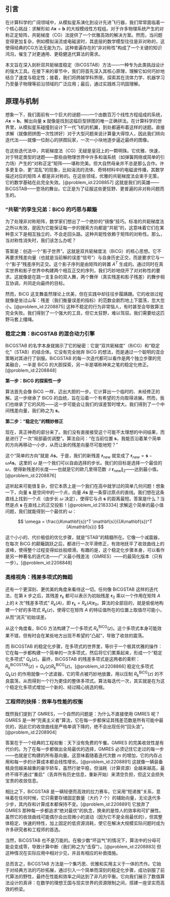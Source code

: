 ## 引言
在计算科学的广阔领域中，从模拟星系演化到设计先进飞行器，我们常常面临着一个核心挑战：求解形如 $A\mathbf{x} = \mathbf{b}$ 的大规模线性方程组。对于许多物理系统产生的对称正定矩阵，共轭梯度（CG）法提供了一个优雅高效的解决方案。然而，当问题变得更加复杂，例如模拟湍流或电磁波时，其底层的数学模型往往是非对称的，这使得经典的CG方法无能为力。这种普遍存在的“非对称性”构成了一个关键的知识鸿沟，催生了对更通用、更稳健迭代算法的需求。

本文旨在深入剖析双共轭梯度稳定（BiCGSTAB）方法——一种专为此类挑战设计的强大工具。在接下来的章节中，我们将首先深入其核心原理，理解它如何巧妙地结合了速度与稳定性；接着，我们将跨越学科界限，探索其在流体力学、机器学习乃至量子物理等前沿领域的广泛应用；最后，通过实践练习巩固理解。

## 原理与机制

想象一下，我们面前有一个巨大的谜题——一个由数百万个线性方程组成的系统，$A\mathbf{x} = \mathbf{b}$。解出向量 $\mathbf{x}$ 就像是找到这幅巨型拼图的唯一正确拼法。在计算科学的世界里，从模拟星系碰撞到设计下一代飞机的机翼，到处都遍布着这样的谜题。直接求解（就像把拼图一次性拼好）对于大型问题来说计算量大得惊人，因此我们转向迭代法——就像一位耐心的拼图玩家，一次一小块地逐步逼近最终的图像。

在这些迭代法中，共轭梯度法（CG）无疑是皇冠上的一颗明珠。它优雅、快速，对于特定类型的谜题——那些由物理世界中许多和谐系统（如弹簧网络或简单的引力场）产生的“对称正定”矩阵——堪称完美。但大自然母亲并不总是那么合作。许多更复杂、更“混乱”的现象，比如湍流的流体、奇特材料中的电磁波传播，其数学描述对应的矩阵 $A$ 都是非对称的。在这些领域，优雅的共轭梯度法会束手无策，它的数学基础在此完全失效。[@problem_id:2208857] 这就是我们的英雄——BiCGSTAB——登场的舞台。它正是为了征服这些更狂野、更普遍的非对称问题而生的。

### “共轭”的孪生兄弟：BiCG 的巧思与颠簸

为了处理非对称矩阵，数学家们想出了一个绝妙的“镜像”技巧。标准的共轭梯度法之所以有效，是因为它能保证每一步的搜索方向都是“共轭”的，这意味着它们在某种意义下是相互独立的，不会走回头路。这种共轭性依赖于矩阵的对称性。那么，当对称性消失时，我们该怎么办呢？

答案是：创造一个“影子世界”。这就是双共轭梯度法（BiCG）的核心思想。它不再要求残差向量（也就是当前解的误差“信号”）与自身历史正交，而是要求它与一个“影子”残差序列正交。这个影子序列是由矩阵的转置 $A^T$ 生成的。通过同时在真实世界和影子世界中构建两个相互正交的序列，我们巧妙地绕开了对对称性的要求。这就像是在跳一支复杂的双人舞，两个舞伴（真实残差和影子残差）的舞步相互协调，共同走向最终的目标。

然而，BiCG 这支舞虽然理论上优美，但在实践中却往往步履蹒跚。它的收敛过程就像是坐过山车：残差（我们衡量误差的指标）的范数会剧烈地上下震荡，忽大忽小。[@problem_id:2208875] 这种不稳定的行为非常恼人，有时甚至会导致算法完全失败。我们得到了一个强大的工具，但它太狂野，难以驾驭。我们需要给这匹野马套上缰绳。

### 稳定之舞：BiCGSTAB 的混合动力引擎

BiCGSTAB 的名字本身就揭示了它的秘密：它是“双共轭梯度”（BiCG）和“稳定化”（STAB）的结合体。它没有完全抛弃 BiCG 的想法，而是通过一个聪明的混合策略对其进行了驯服。BiCGSTAB 的每一次迭代都可以看作是两个独立步骤的完美融合，一半是 BiCG 的大胆探索，另一半是堪称神来之笔的稳定化修正。[@problem_id:2208848]

**第一步：BiCG 的探索性一步**

算法首先会像 BiCG 一样，迈出大胆的一步。它计算出一个临时的、未经修正的解。这一步继承了 BiCG 的血统，旨在沿着一个有希望的方向取得进展。然而，我们也继承了它的风险——这一步可能会让我们的误差暂时增大。我们得到了一个中间残差向量，我们称之为 $\mathbf{s}$。

**第二步：“稳定化”的精妙修正**

现在，真正神奇的部分来了。我们没有直接接受这个可能不太理想的中间结果，而是进行了一次“局部最优调整”。算法自问：“在当前位置 $\mathbf{s}$，我能否沿着某个简单的方向再移动一小步，从而让新的残差向量尽可能地短？”

这个“简单的方向”就是 $A\mathbf{s}$。于是，我们的新残差 $\mathbf{r}_{\text{new}}$ 就变成了 $\mathbf{r}_{\text{new}} = \mathbf{s} - \omega A\mathbf{s}$。这里的 $\omega$ 是一个我们可以自由选择的步长。我们的目标是选择一个最佳的 $\omega$，使得新残差的长度——也就是它的欧几里得范数 $\|\mathbf{r}_{\text{new}}\|_2$——达到最小值。[@problem_id:2208876]

这听起来可能很复杂，但它本质上是一个我们在高中就学过的简单几何问题！想象一下，向量 $\mathbf{s}$ 是空间中的一个点，向量 $A\mathbf{s}$ 是一条穿过原点的直线。我们想在这条直线上找到一个点（由步长 $\omega$ 决定），使得它与点 $\mathbf{s}$ 的距离最短。答案是什么？当然是点 $\mathbf{s}$ 在直线上的正交投影！[@problem_id:2183334] 求解这个简单的最小值问题，我们就能得到一个最优的 $\omega$：

$$
\omega = \frac{(A\mathbf{s})^T \mathbf{s}}{(A\mathbf{s})^T (A\mathbf{s})}
$$

这个小小的、代价极低的优化步骤，就是“STAB”的精髓所在。它像一个减震器，在每次 BiCG 的颠簸跳跃之后，都进行一次平滑修正，有效地抚平了收敛曲线上的波峰，使得整个过程变得如丝般顺滑。有趣的是，这个稳定化步骤本身，可以看作是另一种著名的迭代法——广义最小残差法（GMRES）——的最简化版本（只有一步）。[@problem_id:2208848]

### 高维视角：残差多项式的舞蹈

还有一个更深刻、更优美的角度来看待这一切。任何像 BiCGSTAB 这样的迭代法，在第 $k$ 步之后，其残差 $\mathbf{r}_k$ 都可以表示为初始残差 $\mathbf{r}_0$ 乘以一个作用在矩阵 $A$ 上的 $k$ 次“残差多项式” $R_k(A)$，即 $\mathbf{r}_k = R_k(A)\mathbf{r}_0$。算法的全部目的，就是偷偷地构建一个好的多项式 $R_k(z)$，使得它在矩阵 $A$ 的特征值所在的位置上取值尽可能小，从而“消灭”初始误差。

从这个角度看，BiCG 方法构建了一个多项式 $R_k^{\text{BiCG}}(z)$。这个多项式本身可能效果不错，但有时会在某些地方出现不希望的“凸起”，导致了收敛的震荡。

而 BiCGSTAB 的稳定化步骤，在多项式的世界里，等价于一个极其优雅的操作：它在每一步都构建一个简单的一次多项式，然后将它们累乘起来，形成一个“稳定化多项式” $Q_k(z)$。最终，BiCGSTAB 的残差多项式是这两者的乘积：$R_k^{\text{BiCGSTAB}}(z) = Q_k(z) R_k^{\text{BiCG}}(z)$。[@problem_id:2208866] 稳定化多项式 $Q_k(z)$ 的作用就像一个滤波器，它的零点被巧妙地放置，用以压制 $R_k^{\text{BiCG}}(z)$ 的不良震荡，从而得到一个行为更佳的整体多项式。算法每迭代一次，其实就是在为这个稳定化多项式增加一个新的、经过精心挑选的根。

### 工程师的抉择：效率与性能的权衡

既然我们提到了 GMRES，一个自然的问题是：为什么不直接使用 GMRES 呢？GMRES 是一种“完美主义者”算法，它在每一步都保证其残差范数是所有可能中最优的，因此它的收敛曲线是严格单调下降的，绝不会出现任何“回头浪”。[@problem_id:2208904]

答案在于一个经典的工程权衡：天下没有免费的午餐。GMRES 的完美收敛性是有代价的。为了在每一步都做出全局最优的选择，GMRES 必须记住它走过的每一步——也就是它构建的所有基向量。这意味着随着迭代次数 $m$ 的增加，它的内存占用和每一步的计算成本都会线性增长。[@problem_id:2208891] 这就像一辆装备精良但越来越重的豪华轿车，虽然行驶平稳，但油耗（计算资源）会越来越高，最终不得不通过“重启”（丢弃所有历史信息，重新开始）来清空负担，但这又会损失宝贵的收敛信息。

相比之下，BiCGSTAB 是一辆轻便而高效的拉力赛车。它采用“短递推”关系，意味着在任何时候，它只需要存储固定数量（大约 7 个）的辅助向量，无论迭代多少步，其内存和计算成本都保持不变。[@problem_id:2208891] 它放弃了 GMRES 那种每一步都追求“绝对最优”的执念，换来的是惊人的效率和可扩展性。虽然它的收敛曲线可能偶尔会出现微小的波动（因为它不是全局最优的），但其整体稳定、快速的特性，加上固定的低资源消耗，使它在解决大规模实际问题时成为许多研究者和工程师的首选。

当然，BiCGSTAB 也不是万能的。在极少数“坏运气”的情况下，算法中的分母可能会变成零，导致计算中断（我们称之为“击穿”）。[@problem_id:2208883] 但这种情况在实际应用中相对少见，并且有相应的补救措施。

总而言之，BiCGSTAB 方法是一个集巧思、优雅和实用主义于一体的杰作。它始于对经典方法的巧妙拓展，通过引入一个简单而深刻的稳定化步骤，成功驯服了前代算法的野性，最终在性能和效率之间达到了非凡的平衡。它向我们展示了数值算法设计的真谛：在数学的理想王国与现实世界的资源限制之间，搭建一座坚实而高效的桥梁。